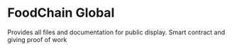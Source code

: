 # FoodChain Global

Provides all files and documentation for public display. Smart contract and giving proof of work

